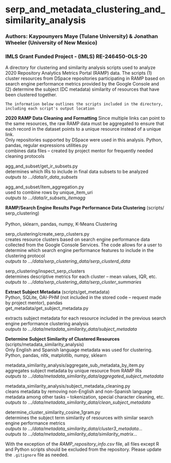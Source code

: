 # serp_and_metadata_clustering_and_similarity_analysis
### Authors: Kaypounyers Maye (Tulane University) & Jonathan Wheeler (University of New Mexico)
### IMLS Grant Funded Project - (IMLS) RE-246450-OLS-20

A directory for clustering and similarity analysis scripts used to analyze 2020 Repository Analytics Metrics Portal (RAMP) data. The scripts (1) cluster resources from DSpace repositories participating in RAMP based on search engine performance metrics provided by the Google Console and (2) determine the subject (DC metadata) similarity of resources that have been clustered together.
```
The information below outlines the scripts included in the directory, including each script's output location
```
**2020 RAMP Data Cleaning and Formatting**
Since multiple links can point to the same resources, the raw RAMP data must be aggregated to ensure that each record in the dataset points to a unique resource instead of a unique link. 
<br>Only repositories supported by DSpace were used in this analysis.	Python, pandas, regular expressions	utilities.py
<br>combines data files – created by project mentor for frequently needed cleaning protocols

agg_and_subset/get_ir_subsets.py
<br>determines which IRs to include in final data subsets to be analyzed
<br><i>outputs to …/data/ir_data_subsets</i>

agg_and_subset/item_aggregation.py 
<br>used to combine rows by unique_item_uri
<br><i>outputs to …/data/ir_subsets_itemagg</i>

**RAMP/Search Engine Results Page Performance Data Clustering**
(scripts/ serp_clustering)	
<br>Python, sklearn, pandas, numpy, K-Means Clustering

serp_clustering/create_serp_clusters.py
<br>creates resource clusters based on search engine performance data collected from the Google Console Services. The code allows for a user to determine which search engine performance features to include in the clustering protocol 
<br><i>outputs to …/data/serp_clustering_data/serp_clusterd_data </i>

serp_clustering/inspect_serp_clusters
<br>determines descriptive metrics for each cluster – mean values, IQR, etc.
<br><i>outputs to …/data/serp_clustering_data/serp_cluster_summaries</i>

**Extract Subject Metadata**
(scripts/get_metadata)
<br>Python, SQLite, OAI-PHM (not included in the stored code – request made by project mentor), pandas
<br>get_metadata/get_subject_metadata.py 

extracts subject metadata for each resource included in the previous search engine performance clustering analysis
<br><i>outputs to …/data/metadata_similarity_data/subject_metadata</i>

**Determine Subject Similarity of Clustered Resources**
(scripts/metadata_similarity_analysis)
<br>Only English and Spanish language metadata was used for clustering.	Python, pandas, nltk, matplotlib, numpy, sklearn 

metadata_similarity_analysis/aggregate_sub_metadata_by_item.py 
<br>aggregates subject metadata by unique resource from RAMP IRs
<br><i>outputs to …/data/metadata_similarity_data/aggregated_subject_metadata</i>

metadata_similarity_analysis/subject_metadata_cleaning.py 
<br>cleans metadata by removing non-English and non-Spanish language metadata among other tasks – tokenization, special character cleaning, etc. 
<br><i>outputs to …/data/metadata_similarity_data/clean_subject_metadata</i>

determine_cluster_similarity_cosine_1gram.py 
<br>determines the subject term similarity of resources with similar search engine performance metrics
<br><i>outputs to …/data/metadata_similarity_data/cluster3_metadata…</i>
<br><i>outputs to …/data/metadata_similarity_data/similarity_matrix…</i>



With the exception of the *RAMP_repository_info.csv* file, all files except R and Python scripts should be excluded from the repository. Please update the ```.gitignore``` file as needed.

